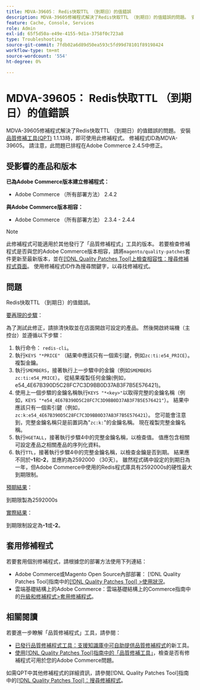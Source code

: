 ```yaml
---
title: MDVA-39605： Redis快取TTL （到期日）的值錯誤
description: MDVA-39605修補程式解決了Redis快取TTL （到期日）的值錯誤的問題。 安裝[Quality Patches Tool (QPT)](https://experienceleague.adobe.com/en/docs/commerce-operations/tools/quality-patches-tool/quality-patches-tool-to-self-serve-quality-patches) 1.1.13後，即可使用此修補程式。 修補程式ID為MDVA-39605。 請注意，此問題已排程在Adobe Commerce 2.4.5中修正。
feature: Cache, Console, Services
role: Admin
exl-id: 65f5d50a-e49e-4155-9d1a-3758f0c723a8
type: Troubleshooting
source-git-commit: 7fdb02a6d89d50ea593c5fd99d78101f89198424
workflow-type: tm+mt
source-wordcount: '554'
ht-degree: 0%

---
```


# MDVA-39605： Redis快取TTL （到期日）的值錯誤

MDVA-39605修補程式解決了Redis快取TTL （到期日）的值錯誤的問題。 安裝[品質修補工具(QPT)](https://experienceleague.adobe.com/en/docs/commerce-operations/tools/quality-patches-tool/quality-patches-tool-to-self-serve-quality-patches) 1.1.13時，即可使用此修補程式。 修補程式ID為MDVA-39605。 請注意，此問題已排程在Adobe Commerce 2.4.5中修正。

## 受影響的產品和版本

**已為Adobe Commerce版本建立修補程式：**

* Adobe Commerce （所有部署方法） 2.4.2

**與Adobe Commerce版本相容：**

* Adobe Commerce （所有部署方法） 2.3.4 - 2.4.4

>[!NOTE]
>
>此修補程式可能適用於其他發行了「品質修補程式」工具的版本。 若要檢查修補程式是否與您的Adobe Commerce版本相容，請將`magento/quality-patches`套件更新至最新版本，並在[[!DNL Quality Patches Tool]上檢查相容性：搜尋修補程式頁面](https://experienceleague.adobe.com/en/docs/commerce-operations/tools/quality-patches-tool/quality-patches-tool-to-self-serve-quality-patches)。 使用修補程式ID作為搜尋關鍵字，以尋找修補程式。

## 問題

Redis快取TTL （到期日）的值錯誤。

<u>要再現的步驟</u>：

為了測試此修正，請排清快取並在店面開啟可設定的產品。 然後開啟終端機（主控台）並遵循以下步驟：

1. 執行命令： `redis-cli`。
1. 執行`KEYS "*PRICE"` （結果中應該只有一個索引鍵，例如`zc:ti:e54_PRICE`）。 複製金鑰。
1. 執行`SMEMBERS`，接著執行上一步驟中的金鑰（例如`SMEMBERS zc:ti:e54_PRICE`）。 從結果複製任何金鑰(例如，e54_4E67B390D5C28FC7C3D9BB0D37AB3F7B5E576421)。
1. 使用上一個步驟的金鑰名稱執行`KEYS "*<key>"`以取得完整的金鑰名稱（例如，`KEYS "*e54_4E67B390D5C28FC7C3D9BB0D37AB3F7B5E576421"`）。 結果中應該只有一個索引鍵（例如，`zc:k:e54_4E67B390D5C28FC7C3D9BB0D37AB3F7B5E576421`）。 您可能會注意到，完整金鑰名稱只是前置詞為&quot;`zc:k:`&quot;的金鑰名稱。 現在複製完整金鑰名稱。
1. 執行`HGETALL`，接著執行步驟4中的完整金鑰名稱，以檢查值。 值應包含相關可設定產品之相關產品的序列化資料。
1. 執行`TTL`，接著執行步驟4中的完整金鑰名稱，以檢查金鑰是否到期。 結果應不同於&#x200B;**-1**&#x200B;和&#x200B;**-2**，並應約為2592000 （30天）。 雖然程式碼中設定的到期日為一年，但Adobe Commerce中使用的Redis程式庫具有2592000s的硬性最大到期限制。

<u>預期結果</u>：

到期限製為2592000s

<u>實際結果</u>：

到期限制設定為&#x200B;**-1**&#x200B;或&#x200B;**-2**。

## 套用修補程式

若要套用個別修補程式，請根據您的部署方法使用下列連結：

* Adobe Commerce或Magento Open Source內部部署： [!DNL Quality Patches Tool]指南中的[[!DNL Quality Patches Tool] >使用狀況](/help/tools/quality-patches-tool/usage.md)。
* 雲端基礎結構上的Adobe Commerce：雲端基礎結構上的Commerce指南中的[升級和修補程式>套用修補程式](https://experienceleague.adobe.com/docs/commerce-cloud-service/user-guide/develop/upgrade/apply-patches.html)。

## 相關閱讀

若要進一步瞭解「品質修補程式」工具，請參閱：

* [已發行品質修補程式工具：支援知識庫中可自助提供品質修補程式](https://experienceleague.adobe.com/en/docs/commerce-operations/tools/quality-patches-tool/quality-patches-tool-to-self-serve-quality-patches)的新工具。
* [使用[!DNL Quality Patches Tool]指南中的「品質修補工具」](/help/tools/quality-patches-tool/patches-available-in-qpt/check-patch-for-magento-issue-with-magento-quality-patches.md)，檢查是否有修補程式可用於您的Adobe Commerce問題。

如需QPT中其他修補程式的詳細資訊，請參閱[!DNL Quality Patches Tool]指南中的[[!DNL Quality Patches Tool]：搜尋修補程式](https://experienceleague.adobe.com/tools/commerce-quality-patches/index.html)。
